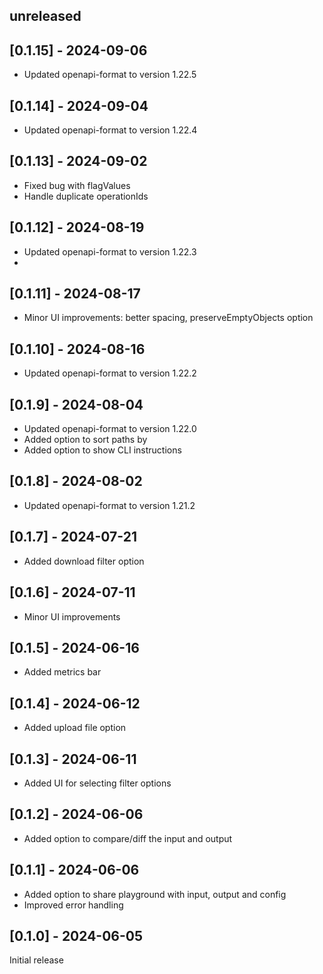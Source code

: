 ## unreleased

## [0.1.15] - 2024-09-06

- Updated openapi-format to version 1.22.5

## [0.1.14] - 2024-09-04

- Updated openapi-format to version 1.22.4

## [0.1.13] - 2024-09-02

- Fixed bug with flagValues
- Handle duplicate operationIds

## [0.1.12] - 2024-08-19

- Updated openapi-format to version 1.22.3
- 
## [0.1.11] - 2024-08-17

- Minor UI improvements: better spacing, preserveEmptyObjects option

## [0.1.10] - 2024-08-16

- Updated openapi-format to version 1.22.2

## [0.1.9] - 2024-08-04

- Updated openapi-format to version 1.22.0
- Added option to sort paths by
- Added option to show CLI instructions 

## [0.1.8] - 2024-08-02

- Updated openapi-format to version 1.21.2

## [0.1.7] - 2024-07-21

- Added download filter option

## [0.1.6] - 2024-07-11

- Minor UI improvements

## [0.1.5] - 2024-06-16

- Added metrics bar

## [0.1.4] - 2024-06-12

- Added upload file option

## [0.1.3] - 2024-06-11

- Added UI for selecting filter options

## [0.1.2] - 2024-06-06

- Added option to compare/diff the input and output

## [0.1.1] - 2024-06-06

- Added option to share playground with input, output and config
- Improved error handling

## [0.1.0] - 2024-06-05

Initial release

